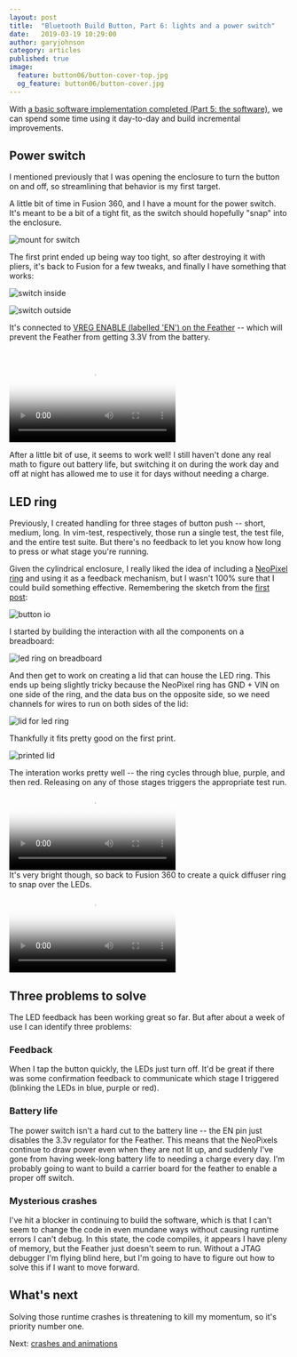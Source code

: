 ```yaml
---
layout: post
title:  "Bluetooth Build Button, Part 6: lights and a power switch"
date:   2019-03-19 10:29:00
author: garyjohnson
category: articles
published: true
image:
  feature: button06/button-cover-top.jpg
  og_feature: button06/button-cover.jpg
---
```


With [a basic software implementation completed (Part 5: the software)](/articles/software), we can spend some time using it day-to-day and build incremental improvements.

## Power switch

I mentioned previously that I was opening the enclosure to turn the button on and off, so streamlining that behavior is my first target.

A little bit of time in Fusion 360, and I have a mount for the power switch. It's meant to be a bit of a tight fit, as the switch should hopefully "snap" into the enclosure.

![mount for switch](../../images/button06/switch-model.gif)

The first print ended up being way too tight, so after destroying it with pliers, it's back to Fusion for a few tweaks, and finally I have something that works:

![switch inside](../../images/button06/switch-inside.jpg) 


![switch outside](../../images/button06/switch-outside.jpg)

It's connected to [VREG ENABLE (labelled 'EN') on the Feather](https://learn.adafruit.com/assets/43921) -- which will prevent the Feather from getting 3.3V from the battery.

<br>
<video controls="controls" name="switch" src="../../images/button06/switch.mp4" poster="../../images/button06/switch-thumbnail.jpg" preload="auto"></video>
<br>

After a little bit of use, it seems to work well! I still haven't done any real math to figure out battery life, but switching it on during the work day and off at night has allowed me to use it for days without needing a charge.

## LED ring

Previously, I created handling for three stages of button push -- short, medium, long. In vim-test, respectively, those run a single test, the test file, and the entire test suite. But there's no feedback to let you know how long to press or what stage you're running.

Given the cylindrical enclosure, I really liked the idea of including a [NeoPixel ring](https://www.adafruit.com/product/1586) and using it as a feedback mechanism, but I wasn't 100% sure that I could build something effective. Remembering the sketch from the [first post](/articles/new-project): 

![button io](../../images/button06/button-io.jpg)

I started by building the interaction with all the components on a breadboard:

![led ring on breadboard](../../images/button06/led-breadboard.jpg)

And then get to work on creating a lid that can house the LED ring. This ends up being slightly tricky because the NeoPixel ring has GND + VIN on one side of the ring, and the data bus on the opposite side, so we need channels for wires to run on both sides of the lid:

![lid for led ring](../../images/button06/led-lid.gif)

Thankfully it fits pretty good on the first print.

![printed lid](../../images/button06/led-in-lid.jpg)

The interation works pretty well -- the ring cycles through blue, purple, and then red. Releasing on any of those stages triggers the appropriate test run.
<br>
<video controls="controls" name="leds bright" src="../../images/button06/leds-bright.mp4" poster="../../images/button06/leds-bright-thumbnail.jpg" preload="auto"></video>
<br>
It's very bright though, so back to Fusion 360 to create a quick diffuser ring to snap over the LEDs.
<br>
<video controls="controls" name="leds diffuser" src="../../images/button06/led-diffuser.mp4" poster="../../images/button06/led-diffuser-thumbnail.jpg" preload="auto"></video>
<br>

## Three problems to solve

The LED feedback has been working great so far. But after about a week of use I can identify three problems:

### Feedback

When I tap the button quickly, the LEDs just turn off. It'd be great if there was some confirmation feedback to communicate which stage I triggered (blinking the LEDs in blue, purple or red).

### Battery life

The power switch isn't a hard cut to the battery line -- the EN pin just disables the 3.3v regulator for the Feather. This means that the NeoPixels continue to draw power even when they are not lit up, and suddenly I've gone from having week-long battery life to needing a charge every day. I'm probably going to want to build a carrier board for the feather to enable a proper off switch.

### Mysterious crashes

I've hit a blocker in continuing to build the software, which is that I can't seem to change the code in even mundane ways without causing runtime errors I can't debug. In this state, the code compiles, it appears I have pleny of memory, but the Feather just doesn't seem to run. Without a JTAG debugger I'm flying blind here, but I'm going to have to figure out how to solve this if I want to move forward.

## What's next

Solving those runtime crashes is threatening to kill my momentum, so it's priority number one.

Next: [crashes and animations](/articles/crashes-and-animations)

